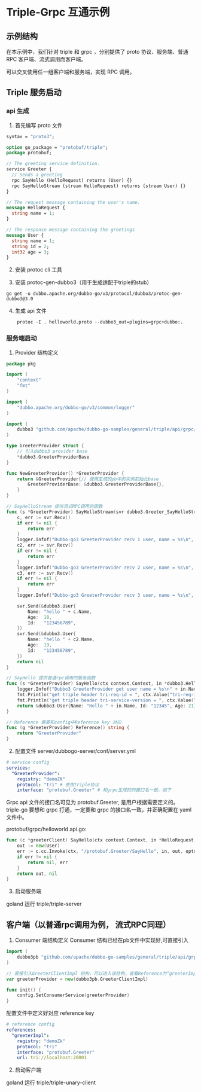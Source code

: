 # Triple-Grpc 互通示例

## 示例结构

在本示例中，我们针对 triple 和 grpc ，分别提供了 proto 协议、服务端、普通 RPC 客户端、流式调用而客户端。

可以交叉使用任一组客户端和服务端，实现 RPC 调用。 

## Triple 服务启动

### api 生成
1. 首先编写 proto 文件
  
```protobuf
syntax = "proto3";

option go_package = "protobuf/triple";
package protobuf;

// The greeting service definition.
service Greeter {
  // Sends a greeting
  rpc SayHello (HelloRequest) returns (User) {}
  rpc SayHelloStream (stream HelloRequest) returns (stream User) {}
}

// The request message containing the user's name.
message HelloRequest {
  string name = 1;
}

// The response message containing the greetings
message User {
  string name = 1;
  string id = 2;
  int32 age = 3;
}
```

2. 安装 protoc cli 工具
   
3. 安装 protoc-gen-dubbo3（用于生成适配于triple的stub）
```shell
go get -u dubbo.apache.org/dubbo-go/v3/protocol/dubbo3/protoc-gen-dubbo3@3.0
```
4. 生成 api 文件
```shell
    protoc -I . helloworld.proto --dubbo3_out=plugins=grpc+dubbo:.
```

### 服务端启动
1. Provider 结构定义
```go
package pkg

import (
	"context"
	"fmt"
)

import (
	"dubbo.apache.org/dubbo-go/v3/common/logger"
)

import (
	dubbo3 "github.com/apache/dubbo-go-samples/general/triple/api/grpc/protobuf/triple"
)

type GreeterProvider struct {
	// 引入dubbo3 provider base
	*dubbo3.GreeterProviderBase
}

func NewGreeterProvider() *GreeterProvider {
	return &GreeterProvider{// 使用生成的pb中的实例初始化base
		GreeterProviderBase: &dubbo3.GreeterProviderBase{},
	}
}

// SayHelloStream 提供流式RPC调用的函数
func (s *GreeterProvider) SayHelloStream(svr dubbo3.Greeter_SayHelloStreamServer) error {
	c, err := svr.Recv()
	if err != nil {
		return err
	}
	logger.Infof("Dubbo-go3 GreeterProvider recv 1 user, name = %s\n", c.Name)
	c2, err := svr.Recv()
	if err != nil {
		return err
	}
	logger.Infof("Dubbo-go3 GreeterProvider recv 2 user, name = %s\n", c2.Name)
	c3, err := svr.Recv()
	if err != nil {
		return err
	}
	logger.Infof("Dubbo-go3 GreeterProvider recv 3 user, name = %s\n", c3.Name)

	svr.Send(&dubbo3.User{
		Name: "hello " + c.Name,
		Age:  18,
		Id:   "123456789",
	})
	svr.Send(&dubbo3.User{
		Name: "hello " + c2.Name,
		Age:  19,
		Id:   "123456789",
	})
	return nil
}

// SayHello 提供普通rpc调用的服务函数
func (s *GreeterProvider) SayHello(ctx context.Context, in *dubbo3.HelloRequest) (*dubbo3.User, error) {
	logger.Infof("Dubbo3 GreeterProvider get user name = %s\n" + in.Name)
	fmt.Println("get triple header tri-req-id = ", ctx.Value("tri-req-id"))
	fmt.Println("get triple header tri-service-version = ", ctx.Value("tri-service-version"))
	return &dubbo3.User{Name: "Hello " + in.Name, Id: "12345", Age: 21}, nil
}

// Reference 需要和config中Reference key 对应
func (g *GreeterProvider) Reference() string {
	return "GreeterProvider"
}
```
2. 配置文件
server/dubbogo-server/conf/server.yml
```yaml
# service config
services:
  "GreeterProvider":
    registry: "demoZK"
    protocol: "tri" # 使用triple协议
    interface: "protobuf.Greeter" # 和grpc生成的的接口名一致，如下
```

Grpc api 文件的接口名可见为 protobuf.Greeter, 是用户根据需要定义的。
triple-go 要想和 grpc 打通，一定要和 grpc 的接口名一致，并正确配置在 yaml 文件中。

protobuf/grpc/helloworld.api.go:
```go
func (c *greeterClient) SayHello(ctx context.Context, in *HelloRequest, opts ...grpc.CallOption) (*User, error) {
	out := new(User)
	err := c.cc.Invoke(ctx, "/protobuf.Greeter/SayHello", in, out, opts...)
	if err != nil {
		return nil, err
	}
	return out, nil
}
```

3. 启动服务端

goland 运行
triple/triple-server

## 客户端（以普通rpc调用为例， 流式RPC同理）

1. Consumer 端结构定义
Consumer 结构已经在pb文件中实现好,可直接引入
```go
import (
    dubbo3pb "github.com/apache/dubbo-go-samples/general/triple/api/grpc/protobuf/triple"
)

// 直接引入GreeterClientImpl 结构，可以进入该结构，查看Reference为“greeterImpl”
var greeterProvider = new(dubbo3pb.GreeterClientImpl)

func init() {
    config.SetConsumerService(greeterProvider)
}
```

配置文件中定义好对应 reference key
```yaml
# reference config
references:
  "greeterImpl":
    registry: "demoZk"
    protocol: "tri"
    interface: "protobuf.Greeter"
    url: tri://localhost:20001
```

2. 启动客户端

goland 运行
triple/triple-unary-client

